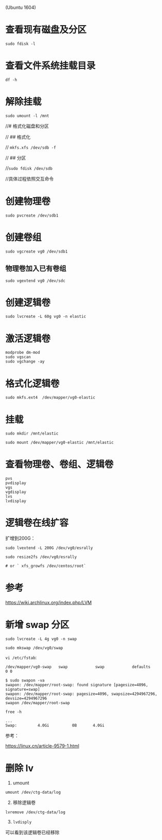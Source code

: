(Ubuntu 1604)

# 查看现有磁盘及分区

`sudo fdisk -l`

# 查看文件系统挂载目录

`df -h`

# 解除挂载

`sudo umount -l /mnt`

//# 格式化磁盘和分区

// ## 格式化 

// `mkfs.xfs /dev/sdb -f`

// ## 分区

//`sudo fdisk /dev/sdb`

//具体过程依照交互命令


# 创建物理卷

`sudo pvcreate /dev/sdb1`

# 创建卷组

`sudo vgcreate vg0 /dev/sdb1`

## 物理卷加入已有卷组

`sudo vgextend vg0 /dev/sdc`

# 创建逻辑卷

`sudo lvcreate -L 60g vg0 -n elastic`



# 激活逻辑卷

	
```
modprobe dm-mod
sudo vgscan
sudo vgchange -ay
```

# 格式化逻辑卷

`sudo mkfs.ext4  /dev/mapper/vg0-elastic`

# 挂载

```
sudo mkdir /mnt/elastic

sudo mount /dev/mapper/vg0-elastic /mnt/elastic

```

# 查看物理卷、卷组、逻辑卷

```
pvs
pvdisplay
vgs
vgdisplay
lvs
lvdisplay
```

# 逻辑卷在线扩容

扩增到200G：

```
sudo lvextend -L 200G /dev/vg0/esrally 

sudo resize2fs /dev/vg0/esrally

# or ` xfs_growfs /dev/centos/root`
```

# 参考

https://wiki.archlinux.org/index.php/LVM


# 新增 swap 分区

`sudo lvcreate -L 4g vg0 -n swap`

`sudo mkswap /dev/vg0/swap`

`vi /etc/fstab`:

`/dev/mapper/vg0-swap   swap            swap            defaults        0 0`


```
$ sudo swapon -va
swapon: /dev/mapper/root-swap: found signature [pagesize=4096, signature=swap]
swapon: /dev/mapper/root-swap: pagesize=4096, swapsize=4294967296, devsize=4294967296
swapon /dev/mapper/root-swap
```

`free -h`

```
...
Swap:         4.0Gi          0B       4.0Gi
```

参考：

https://linux.cn/article-9579-1.html

# 删除 lv

1. umount

`umount /dev/ctg-data/log`

2. 移除逻辑卷

`lvremove /dev/ctg-data/log`

3. `lvdisply`

可以看到该逻辑卷已经移除


